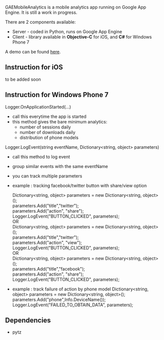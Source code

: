 GAEMobileAnalytics is a mobile analytics app running on Google App Engine. It is still a work in progress.

There are 2 components available:
* Server - coded in Python, runs on Google App Engine
* Client - library available in **Objective-C** for iOS, and **C#** for Windows Phone 7

A demo can be found [here](http://www.honcheng.com/2010/11/Open-Source-Analytics-App-on-AppEngine---GAEMobileAnalytics). 

## Instruction for iOS
to be added soon

## Instruction for Windows Phone 7

Logger.OnApplicationStarted(...)

* call this everytime the app is started
* this method gives the bare minimum analytics:
  * number of sessions daily
  * number of downloads daily
  * distribution of phone models

Logger.LogEvent(string eventName, Dictionary<string, object> parameters)

* call this method to log event
* group similar events with the same eventName
* you can track multiple parameters 
* example : tracking facebook/twitter button with share/view option

	Dictionary<string, object> parameters = new Dictionary<string, object>();  
	parameters.Add("title","twitter");  
	parameters.Add("action", "share");  
	Logger.LogEvent("BUTTON_CLICKED", parameters);  
	OR  
	Dictionary<string, object> parameters = new Dictionary<string, object>();  
	parameters.Add("title","twitter");  
	parameters.Add("action", "view");  
	Logger.LogEvent("BUTTON_CLICKED", parameters);  
	OR  
	Dictionary<string, object> parameters = new Dictionary<string, object>();  
	parameters.Add("title","facebook");  
	parameters.Add("action", "share");  
	Logger.LogEvent("BUTTON_CLICKED", parameters);  

* example : track failure of action by phone model
   Dictionary<string, object> parameters = new Dictionary<string, object>();
   parameters.Add("phone",Info.DeviceName());
   Logger.LogEvent("FAILED_TO_OBTAIN_DATA", parameters);

## Dependencies

* pytz


